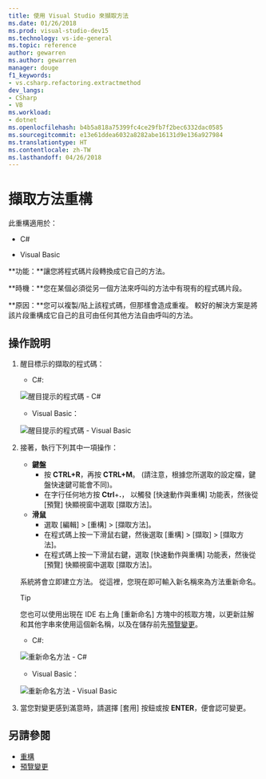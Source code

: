 ```yaml
---
title: 使用 Visual Studio 來擷取方法
ms.date: 01/26/2018
ms.prod: visual-studio-dev15
ms.technology: vs-ide-general
ms.topic: reference
author: gewarren
ms.author: gewarren
manager: douge
f1_keywords:
- vs.csharp.refactoring.extractmethod
dev_langs:
- CSharp
- VB
ms.workload:
- dotnet
ms.openlocfilehash: b4b5a818a75399fc4ce29fb7f2bec6332dac0585
ms.sourcegitcommit: e13e61ddea6032a8282abe16131d9e136a927984
ms.translationtype: HT
ms.contentlocale: zh-TW
ms.lasthandoff: 04/26/2018
---
```

# <a name="extract-a-method-refactoring"></a>擷取方法重構

此重構適用於：

- C#

- Visual Basic

**功能：**讓您將程式碼片段轉換成它自己的方法。

**時機：**您在某個必須從另一個方法來呼叫的方法中有現有的程式碼片段。

**原因：**您可以複製/貼上該程式碼，但那樣會造成重複。 較好的解決方案是將該片段重構成它自己的且可由任何其他方法自由呼叫的方法。

## <a name="how-to"></a>操作說明

1. 醒目標示的擷取的程式碼：

   - C#: 

    ![醒目提示的程式碼 - C#](media/extractmethod-highlight-cs.png)

   - Visual Basic：

    ![醒目提示的程式碼 - Visual Basic](media/extractmethod-highlight-vb.png)

1. 接著，執行下列其中一項操作：

   - **鍵盤**
     - 按 **CTRL+R**，再按 **CTRL+M**。 (請注意，根據您所選取的設定檔，鍵盤快速鍵可能會不同)。
     - 在字行任何地方按 **Ctrl**+**.**， 以觸發 [快速動作與重構] 功能表，然後從 [預覽] 快顯視窗中選取 [擷取方法]。
   - **滑鼠**
     - 選取 [編輯] > [重構] > [擷取方法]。
     - 在程式碼上按一下滑鼠右鍵，然後選取 [重構] > [擷取] > [擷取方法]。
     - 在程式碼上按一下滑鼠右鍵，選取 [快速動作與重構] 功能表，然後從 [預覽] 快顯視窗中選取 [擷取方法]。

   系統將會立即建立方法。 從這裡，您現在即可輸入新名稱來為方法重新命名。

   > [!TIP]
   > 您也可以使用出現在 IDE 右上角 [重新命名] 方塊中的核取方塊，以更新註解和其他字串來使用這個新名稱，以及在儲存前先[預覽變更](../../ide/preview-changes.md)。

   - C#: 

    ![重新命名方法 - C#](media/extractmethod-rename-cs.png)

   - Visual Basic：

    ![重新命名方法 - Visual Basic](media/extractmethod-rename-vb.png)

1. 當您對變更感到滿意時，請選擇 [套用] 按鈕或按 **ENTER**，便會認可變更。

## <a name="see-also"></a>另請參閱

- [重構](../refactoring-in-visual-studio.md)
- [預覽變更](../../ide/preview-changes.md)